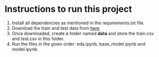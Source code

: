 # Instructions to run this project

1. Install all dependencies as mentioned in the requirements.txt file.
2. Download the train and test data from [here](https://www.kaggle.com/c/new-york-city-taxi-fare-prediction/data). 
3. Once downloaded, create a folder named **data** and store the train.csv and test.csv in this folder.
4. Run the files in the given order: eda.ipynb, base_model.ipynb and model.ipynb.
